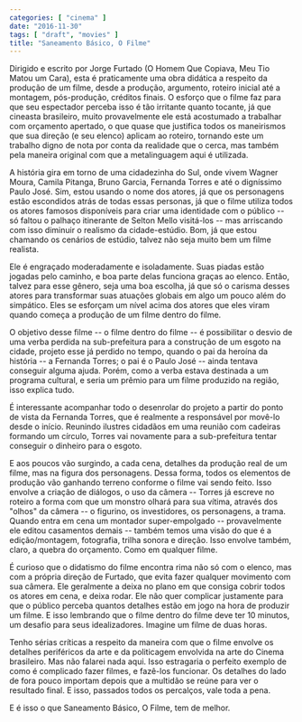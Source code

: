 ```yaml
---
categories: [ "cinema" ]
date: "2016-11-30"
tags: [ "draft", "movies" ]
title: "Saneamento Básico, O Filme"
---
```

Dirigido e escrito por Jorge Furtado (O Homem Que Copiava, Meu Tio
Matou um Cara), esta é praticamente uma obra didática a respeito da
produção de um filme, desde a produção, argumento, roteiro inicial
até a montagem, pós-produção, créditos finais. O esforço que o filme
faz para que seu espectador perceba isso é tão irritante quanto tocante,
já que cineasta brasileiro, muito provavelmente ele está acostumado
a trabalhar com orçamento apertado, o que quase que justifica todos os
maneirismos que sua direção (e seu elenco) aplicam ao roteiro, tornando
este um trabalho digno de nota por conta da realidade que o cerca, mas
também pela maneira original com que a metalinguagem aqui é utilizada.

A história gira em torno de uma cidadezinha do Sul, onde vivem Wagner
Moura, Camila Pitanga, Bruno Garcia, Fernanda Torres e até o digníssimo
Paulo José. Sim, estou usando o nome dos atores, já que os personagens
estão escondidos atrás de todas essas personas, já que o filme utiliza
todos os atores famosos disponíveis para criar uma identidade com o
público -- só faltou o palhaço itinerante de Selton Mello visitá-los
-- mas arriscando com isso diminuir o realismo da cidade-estúdio. Bom,
já que estou chamando os cenários de estúdio, talvez não seja muito
bem um filme realista.

Ele é engraçado moderadamente e isoladamente. Suas piadas estão jogadas
pelo caminho, e boa parte delas funciona graças ao elenco. Então,
talvez para esse gênero, seja uma boa escolha, já que só o carisma
desses atores para transformar suas atuações globais em algo um pouco
além do simpático. Eles se esforçam um nível acima dos atores que
eles viram quando começa a produção de um filme dentro do filme.

O objetivo desse filme -- o filme dentro do filme -- é possibilitar o
desvio de uma verba perdida na sub-prefeitura para a construção de
um esgoto na cidade, projeto esse já perdido no tempo, quando o pai
da heroína da história -- a Fernanda Torres; o pai é o Paulo José
-- ainda tentava conseguir alguma ajuda. Porém, como a verba estava
destinada a um programa cultural, e seria um prêmio para um filme
produzido na região, isso explica tudo.

É interessante acompanhar todo o desenrolar do projeto a partir do ponto
de vista da Fernanda Torres, que é realmente a responsável por movê-lo
desde o início. Reunindo ilustres cidadãos em uma reunião com cadeiras
formando um círculo, Torres vai novamente para a sub-prefeitura tentar
conseguir o dinheiro para o esgoto.

E aos poucos vão surgindo, a cada cena, detalhes da produção real de um
filme, mas na figura dos personagens. Dessa forma, todos os elementos de
produção vão ganhando terreno conforme o filme vai sendo feito. Isso
envolve a criação de diálogos, o uso da câmera -- Torres já escreve
no roteiro a forma com que um monstro olhará para sua vítima, através
dos "olhos" da câmera -- o figurino, os investidores, os personagens, a
trama. Quando entra em cena um montador super-empolgado -- provavelmente
ele editou casamentos demais -- também temos uma visão do que é a
edição/montagem, fotografia, trilha sonora e direção. Isso envolve
também, claro, a quebra do orçamento. Como em qualquer filme.

É curioso que o didatismo do filme encontra rima não só com o elenco,
mas com a própria direção de Furtado, que evita fazer qualquer
movimento com sua câmera. Ele geralmente a deixa no plano em que consiga
cobrir todos os atores em cena, e deixa rodar. Ele não quer complicar
justamente para que o público perceba quantos detalhes estão em jogo
na hora de produzir um filme. E isso lembrando que o filme dentro do
filme deve ter 10 minutos, um desafio para seus idealizadores. Imagine
um filme de duas horas.

Tenho sérias críticas a respeito da maneira com que o filme envolve os
detalhes periféricos da arte e da politicagem envolvida na arte do Cinema
brasileiro. Mas não falarei nada aqui. Isso estragaria o perfeito exemplo
de como é complicado fazer filmes, e fazê-los funcionar. Os detalhes do
lado de fora pouco importam depois que a multidão se reúne para ver o
resultado final. E isso, passados todos os percalços, vale toda a pena.

E é isso o que Saneamento Básico, O Filme, tem de melhor.
